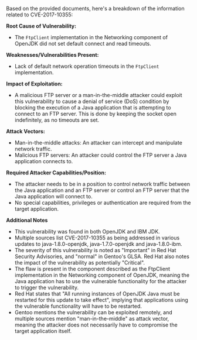 Based on the provided documents, here's a breakdown of the information related to CVE-2017-10355:

**Root Cause of Vulnerability:**

*   The `FtpClient` implementation in the Networking component of OpenJDK did not set default connect and read timeouts.

**Weaknesses/Vulnerabilities Present:**

*   Lack of default network operation timeouts in the `FtpClient` implementation.

**Impact of Exploitation:**

*   A malicious FTP server or a man-in-the-middle attacker could exploit this vulnerability to cause a denial of service (DoS) condition by blocking the execution of a Java application that is attempting to connect to an FTP server. This is done by keeping the socket open indefinitely, as no timeouts are set.

**Attack Vectors:**

*   Man-in-the-middle attacks: An attacker can intercept and manipulate network traffic.
*   Malicious FTP servers: An attacker could control the FTP server a Java application connects to.

**Required Attacker Capabilities/Position:**

*   The attacker needs to be in a position to control network traffic between the Java application and an FTP server or control an FTP server that the Java application will connect to.
*   No special capabilities, privileges or authentication are required from the target application.

**Additional Notes**

*   This vulnerability was found in both OpenJDK and IBM JDK.
*   Multiple sources list CVE-2017-10355 as being addressed in various updates to java-1.8.0-openjdk, java-1.7.0-openjdk and java-1.8.0-ibm.
*   The severity of this vulnerability is noted as "Important" in Red Hat Security Advisories, and "normal" in Gentoo's GLSA. Red Hat also notes the impact of the vulnerability as potentially "Critical".
*   The flaw is present in the component described as the FtpClient implementation in the Networking component of OpenJDK, meaning the Java application has to use the vulnerable functionality for the attacker to trigger the vulnerability.
*   Red Hat states that "All running instances of OpenJDK Java must be restarted for this update to take effect", implying that applications using the vulnerable functionality will have to be restarted.
*   Gentoo mentions the vulnerability can be exploited remotely, and multiple sources mention "man-in-the-middle" as attack vector, meaning the attacker does not necessarily have to compromise the target application itself.
